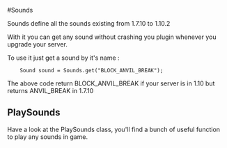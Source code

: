 #Sounds

Sounds define all the sounds existing from 1.7.10 to 1.10.2

With it you can get any sound without crashing you plugin whenever you upgrade your server.

To use it just get a sound by it's name :

```
    Sound sound = Sounds.get("BLOCK_ANVIL_BREAK");
```

The above code return BLOCK_ANVIL_BREAK if your server is in 1.10 but returns ANVIL_BREAK in 1.7.10


## PlaySounds
Have a look at the PlaySounds class, you'll find a bunch of useful function to play any sounds in game.